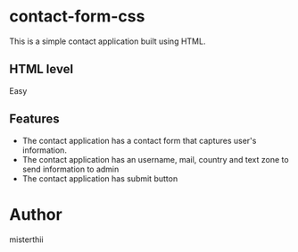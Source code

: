 # contact-form-css

This is a simple contact application built using HTML.

## HTML level
Easy

## Features

- The contact application has a contact form that captures user's information.
- The contact application has an username, mail, country and text zone to send information to admin
- The contact application has submit button

# Author

misterthii
